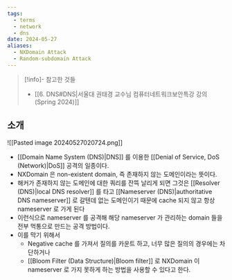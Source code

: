 ```yaml
---
tags:
  - terms
  - network
  - dns
date: 2024-05-27
aliases:
  - NXDomain Attack
  - Random-subdomain Attack
---
```

> [!info]- 참고한 것들
> - [[6. DNS#DNS|서울대 권태경 교수님 컴퓨터네트워크보안특강 강의 (Spring 2024)]]

## 소개

![[Pasted image 20240527020724.png]]

- [[Domain Name System (DNS)|DNS]] 를 이용한 [[Denial of Service, DoS (Network)|DoS]] 공격의 일종이다.
- NXDomain 은 non-existent domain, 즉 존재하지 않는 도메인이라는 뜻이다.
- 해커가 존재하지 않는 도메인에 대한 쿼리를 잔뜩 날리게 되면 그것은 [[Resolver (DNS)|local DNS resolver]] 를 타고 [[Nameserver (DNS)|authoritative DNS nameserver]] 로 갈텐데 없는 도메인이기 때문에 cache 되지 않고 항상 nameserver 로 가게 된다
- 이런식으로 nameserver 를 공격해 해당 nameserver 가 관리하는 domain 들을 전부 먹통으로 만드는 공격 방법이다.
- 이를 막기 위해서
	- Negative cache 를 가져서 질의를 카운트 하고, 너무 많은 질의의 경우에는 차단하거나
	- [[Bloom Filter (Data Structure)|Bloom filter]] 로 NXDomain 이 nameserver 로 가지 못하게 하는 방법을 사용할 수 있다고 한다.